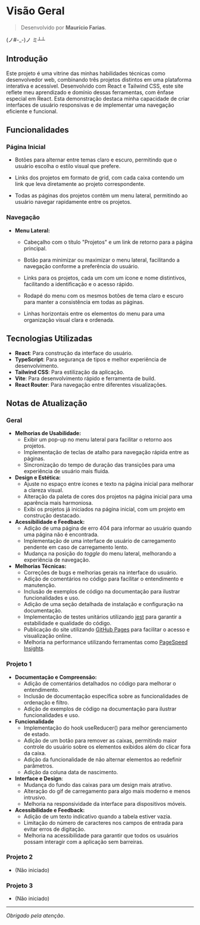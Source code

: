 # Visão Geral

> Desenvolvido por **Maurício Farias**.

(ノ#-_-)ノ ミ┴┴

## Introdução

Este projeto é uma vitrine das minhas habilidades técnicas como desenvolvedor web, combinando três projetos distintos em uma plataforma interativa e acessível. Desenvolvido com React e Tailwind CSS, este site reflete meu aprendizado e domínio dessas ferramentas, com ênfase especial em React. Esta demonstração destaca minha capacidade de criar interfaces de usuário responsivas e de implementar uma navegação eficiente e funcional.

## Funcionalidades

### **Página Inicial**

- Botões para alternar entre temas claro e escuro, permitindo que o usuário escolha o estilo visual que prefere.

- Links dos projetos em formato de grid, com cada caixa contendo um link que leva diretamente ao projeto correspondente.

- Todas as páginas dos projetos contêm um menu lateral, permitindo ao usuário navegar rapidamente entre os projetos.

### **Navegação**

- **Menu Lateral:**
  - Cabeçalho com o título "Projetos" e um link de retorno para a página principal.

  - Botão para minimizar ou maximizar o menu lateral, facilitando a navegação conforme a preferência do usuário.

  - Links para os projetos, cada um com um ícone e nome distintivos, facilitando a identificação e o acesso rápido.

  - Rodapé do menu com os mesmos botões de tema claro e escuro para manter a consistência em todas as páginas.
  
  - Linhas horizontais entre os elementos do menu para uma organização visual clara e ordenada.

## Tecnologias Utilizadas

- **React**: Para construção da interface do usuário.
- **TypeScript**: Para segurança de tipos e melhor experiência de desenvolvimento.
- **Tailwind CSS**: Para estilização da aplicação.
- **Vite**: Para desenvolvimento rápido e ferramenta de build.
- **React Router**: Para navegação entre diferentes visualizações.

## Notas de Atualização

### Geral

- **Melhorias de Usabilidade:**
  - Exibir um pop-up no menu lateral para facilitar o retorno aos projetos.
  - Implementação de teclas de atalho para navegação rápida entre as páginas.
  - Sincronização do tempo de duração das transições para uma experiência de usuário mais fluida.
- **Design e Estética:**
  - Ajuste no espaço entre ícones e texto na página inicial para melhorar a clareza visual.
  - Alteração da paleta de cores dos projetos na página inicial para uma aparência mais harmoniosa.
  - Exibi os projetos já iniciados na página inicial, com um projeto em construção destacado.
- **Acessibilidade e Feedback:**
  - Adição de uma página de erro 404 para informar ao usuário quando uma página não é encontrada.
  - Implementação de uma interface de usuário de carregamento pendente em caso de carregamento lento.
  - Mudança na posição do *toggle* do menu lateral, melhorando a experiência de navegação.
- **Melhorias Técnicas:**
  - Correções de bugs e melhorias gerais na interface do usuário.
  - Adição de comentários no código para facilitar o entendimento e manutenção.
  - Inclusão de exemplos de código na documentação para ilustrar funcionalidades e uso.
  - Adição de uma seção detalhada de instalação e configuração na documentação.
  - Implementação de testes unitários utilizando [jest](https://jestjs.io) para garantir a estabilidade e qualidade do código.
  - Publicação do site utilizando [GitHub Pages](https://pages.github.com) para facilitar o acesso e visualização online.
  - Melhoria na performance utilizando ferramentas como [PageSpeed Insights](https://pagespeed.web.dev/).

### Projeto 1

- **Documentação e Compreensão:**
  - Adição de comentários detalhados no código para melhorar o entendimento.
  - Inclusão de documentação específica sobre as funcionalidades de ordenação e filtro.
  - Adição de exemplos de código na documentação para ilustrar funcionalidades e uso.
- **Funcionalidade**
  - Implementação do hook useReducer() para melhor gerenciamento de estado.
  - Adição de um botão para remover as caixas, permitindo maior controle do usuário sobre os elementos exibidos além do clicar fora da caixa.
  - Adição da funcionalidade de não alternar elementos ao redefinir parâmetros.
  - Adição da coluna data de nascimento.
- **Interface e Design**:
  - Mudança do fundo das caixas para um design mais atrativo.
  - Alteração do gif de carregamento para algo mais moderno e menos intrusivo.
  - Melhoria na responsividade da interface para dispositivos móveis.
- **Acessibilidade e Feedback:**
  - Adição de um texto indicativo quando a tabela estiver vazia.
  - Limitação do número de caracteres nos campos de entrada para evitar erros de digitação.
  - Melhoria na acessibilidade para garantir que todos os usuários possam interagir com a aplicação sem barreiras.

### Projeto 2

- (Não iniciado)

### Projeto 3

- (Não iniciado)

---

*Obrigado pela atenção*.
